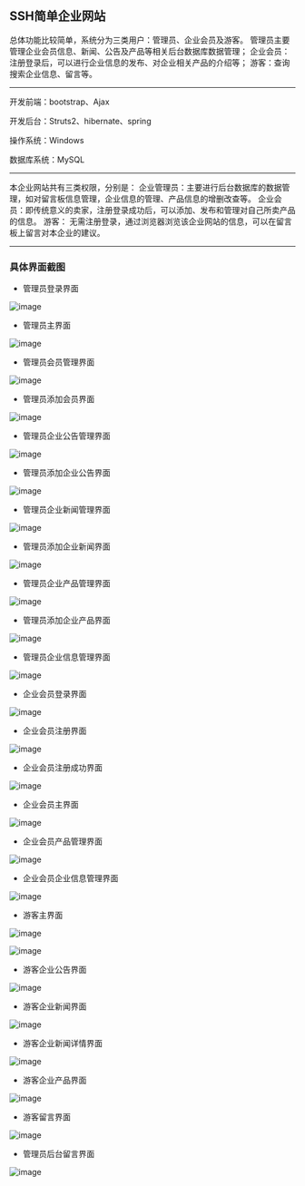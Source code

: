## SSH简单企业网站

总体功能比较简单，系统分为三类用户：管理员、企业会员及游客。
管理员主要管理企业会员信息、新闻、公告及产品等相关后台数据库数据管理；
企业会员：注册登录后，可以进行企业信息的发布、对企业相关产品的介绍等；
游客：查询搜索企业信息、留言等。

---

开发前端：bootstrap、Ajax

开发后台：Struts2、hibernate、spring

操作系统：Windows

数据库系统：MySQL

---

本企业网站共有三类权限，分别是：
企业管理员：主要进行后台数据库的数据管理，如对留言板信息管理，企业信息的管理、产品信息的增删改查等。
企业会员：即传统意义的卖家，注册登录成功后，可以添加、发布和管理对自己所卖产品的信息。
游客： 无需注册登录，通过浏览器浏览该企业网站的信息，可以在留言板上留言对本企业的建议。

---
### 具体界面截图


- 管理员登录界面

![image](https://github.com/cckevincyh/CompanyWebsite/blob/master/img/1.png)

- 管理员主界面

![image](https://github.com/cckevincyh/CompanyWebsite/blob/master/img/2.png)

- 管理员会员管理界面

![image](https://github.com/cckevincyh/CompanyWebsite/blob/master/img/3.png)

- 管理员添加会员界面

![image](https://github.com/cckevincyh/CompanyWebsite/blob/master/img/4.png)


- 管理员企业公告管理界面

![image](https://github.com/cckevincyh/CompanyWebsite/blob/master/img/5.png)


- 管理员添加企业公告界面

![image](https://github.com/cckevincyh/CompanyWebsite/blob/master/img/6.png)



- 管理员企业新闻管理界面

![image](https://github.com/cckevincyh/CompanyWebsite/blob/master/img/7.png)


- 管理员添加企业新闻界面

![image](https://github.com/cckevincyh/CompanyWebsite/blob/master/img/8.png)


- 管理员企业产品管理界面

![image](https://github.com/cckevincyh/CompanyWebsite/blob/master/img/9.png)


- 管理员添加企业产品界面

![image](https://github.com/cckevincyh/CompanyWebsite/blob/master/img/10.png)


- 管理员企业信息管理界面

![image](https://github.com/cckevincyh/CompanyWebsite/blob/master/img/11.png)


- 企业会员登录界面

![image](https://github.com/cckevincyh/CompanyWebsite/blob/master/img/12.png)


- 企业会员注册界面

![image](https://github.com/cckevincyh/CompanyWebsite/blob/master/img/13.png)


- 企业会员注册成功界面

![image](https://github.com/cckevincyh/CompanyWebsite/blob/master/img/14.png)




- 企业会员主界面

![image](https://github.com/cckevincyh/CompanyWebsite/blob/master/img/15.png)


- 企业会员产品管理界面

![image](https://github.com/cckevincyh/CompanyWebsite/blob/master/img/16.png)


- 企业会员企业信息管理界面

![image](https://github.com/cckevincyh/CompanyWebsite/blob/master/img/17.png)


- 游客主界面

![image](https://github.com/cckevincyh/CompanyWebsite/blob/master/img/18.png)

![image](https://github.com/cckevincyh/CompanyWebsite/blob/master/img/19.png)


- 游客企业公告界面

![image](https://github.com/cckevincyh/CompanyWebsite/blob/master/img/20.png)


- 游客企业新闻界面

![image](https://github.com/cckevincyh/CompanyWebsite/blob/master/img/21.png)


- 游客企业新闻详情界面

![image](https://github.com/cckevincyh/CompanyWebsite/blob/master/img/22.png)


- 游客企业产品界面

![image](https://github.com/cckevincyh/CompanyWebsite/blob/master/img/23.png)


- 游客留言界面

![image](https://github.com/cckevincyh/CompanyWebsite/blob/master/img/24.png)


- 管理员后台留言界面

![image](https://github.com/cckevincyh/CompanyWebsite/blob/master/img/25.png)

